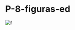 # P-8-figuras-ed
![f](https://github.com/EdsonCr11/P-8-figuras-ed/assets/152097705/5cf44470-65ed-4f49-9aee-0f33c5ab28e3)
